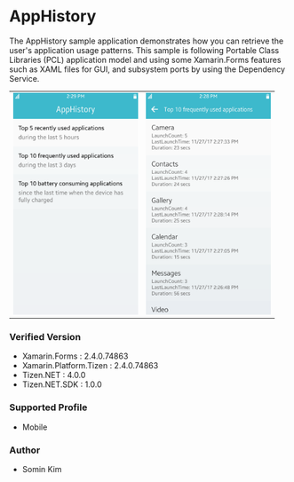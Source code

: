 # AppHistory

The AppHistory sample application demonstrates how you can retrieve the user's application usage patterns.
This sample is following Portable Class Libraries (PCL) application model and using some Xamarin.Forms features such as XAML files for GUI, and subsystem ports by using the Dependency Service.

<table>
<tr>
<td>
<center><img src='./Screenshots/Tizen/AppHistory.Tizen.Mobile1.png' height=400></center>
</td>
<td>
<center><img src='./Screenshots/Tizen/AppHistory.Tizen.Mobile2.png' height=400></center>
</td>
</tr>
</table>


### Verified Version
* Xamarin.Forms : 2.4.0.74863
* Xamarin.Platform.Tizen : 2.4.0.74863
* Tizen.NET : 4.0.0
* Tizen.NET.SDK : 1.0.0


### Supported Profile
* Mobile


### Author
* Somin Kim
